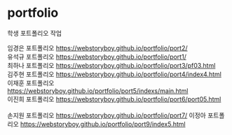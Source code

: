 # portfolio
학생 포트폴리오 작업

임경은 포트폴리오 https://webstoryboy.github.io/portfolio/port2/ <br>
유석규 포트폴리오 https://webstoryboy.github.io/portfolio/port1/ <br>
최하나 포트폴리오 https://webstoryboy.github.io/portfolio/port3/pf03.html<br>
김주현 포트폴리오 https://webstoryboy.github.io/portfolio/port4/index4.html<br>
이재훈 포트폴리오 https://webstoryboy.github.io/portfolio/port5/indexs/main.html<br>
이진희 포트폴리오 https://webstoryboy.github.io/portfolio/port6/port05.html<br>    
손지원 포트폴리오 https://webstoryboy.github.io/portfolio/port7/
이정아 포트폴리오 https://webstoryboy.github.io/portfolio/port9/index5.html

